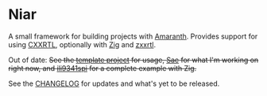 # Niar

A small framework for building projects with [Amaranth]. Provides support for
using [CXXRTL], optionally with [Zig] and [zxxrtl].

Out of date: ~~See the [template project] for usage, [Sae] for what I'm working
on right now, and [ili9341spi] for a complete example with Zig.~~

See the [CHANGELOG] for updates and what's yet to be released.

[Amaranth]: https://amaranth-lang.org/
[CXXRTL]: https://yosyshq.readthedocs.io/projects/yosys/en/latest/cmd/write_cxxrtl.html
[Zig]: https://ziglang.org/
[zxxrtl]: https://github.com/kivikakk/zxxrtl
[template project]: https://github.com/charlottia/niar/tree/main/template
[Sae]: https://github.com/kivikakk/sae
[ili9341spi]: https://github.com/kivikakk/ili9341spi
[CHANGELOG]: CHANGELOG.md
